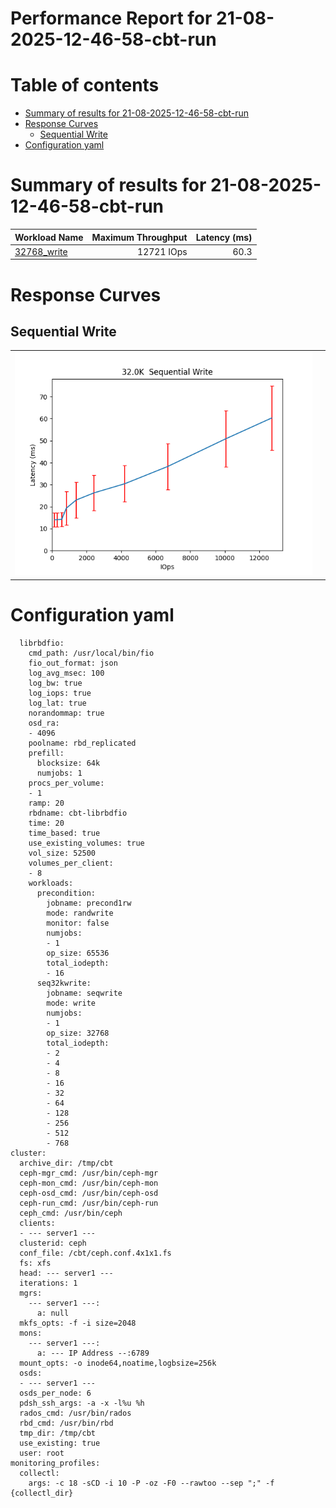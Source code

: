 
Performance Report for 21-08-2025-12-46-58-cbt-run
==================================================

Table of contents
=================

* [Summary of results for 21-08-2025-12-46-58-cbt-run](#summary-of-results-for-21-08-2025-12-46-58-cbt-run)
* [Response Curves](#response-curves)
	* [Sequential Write](#sequential-write)
* [Configuration yaml](#configuration-yaml)

# Summary of results for 21-08-2025-12-46-58-cbt-run
  
|Workload Name|Maximum Throughput|Latency (ms)|  
| :--- | ---: | ---: |  
|[32768_write](#32768-write)|12721 IOps|60.3|
# Response Curves

## Sequential Write

|||
| :---: | :---: |
|<a name="32768-write"></a>![32.0KK  Sequential Write](plots.250821_124659/32768_write.png)||

# Configuration yaml


```benchmarks:
  librbdfio:
    cmd_path: /usr/local/bin/fio
    fio_out_format: json
    log_avg_msec: 100
    log_bw: true
    log_iops: true
    log_lat: true
    norandommap: true
    osd_ra:
    - 4096
    poolname: rbd_replicated
    prefill:
      blocksize: 64k
      numjobs: 1
    procs_per_volume:
    - 1
    ramp: 20
    rbdname: cbt-librbdfio
    time: 20
    time_based: true
    use_existing_volumes: true
    vol_size: 52500
    volumes_per_client:
    - 8
    workloads:
      precondition:
        jobname: precond1rw
        mode: randwrite
        monitor: false
        numjobs:
        - 1
        op_size: 65536
        total_iodepth:
        - 16
      seq32kwrite:
        jobname: seqwrite
        mode: write
        numjobs:
        - 1
        op_size: 32768
        total_iodepth:
        - 2
        - 4
        - 8
        - 16
        - 32
        - 64
        - 128
        - 256
        - 512
        - 768
cluster:
  archive_dir: /tmp/cbt
  ceph-mgr_cmd: /usr/bin/ceph-mgr
  ceph-mon_cmd: /usr/bin/ceph-mon
  ceph-osd_cmd: /usr/bin/ceph-osd
  ceph-run_cmd: /usr/bin/ceph-run
  ceph_cmd: /usr/bin/ceph
  clients:
  - --- server1 ---
  clusterid: ceph
  conf_file: /cbt/ceph.conf.4x1x1.fs
  fs: xfs
  head: --- server1 ---
  iterations: 1
  mgrs:
    --- server1 ---:
      a: null
  mkfs_opts: -f -i size=2048
  mons:
    --- server1 ---:
      a: --- IP Address --:6789
  mount_opts: -o inode64,noatime,logbsize=256k
  osds:
  - --- server1 ---
  osds_per_node: 6
  pdsh_ssh_args: -a -x -l%u %h
  rados_cmd: /usr/bin/rados
  rbd_cmd: /usr/bin/rbd
  tmp_dir: /tmp/cbt
  use_existing: true
  user: root
monitoring_profiles:
  collectl:
    args: -c 18 -sCD -i 10 -P -oz -F0 --rawtoo --sep ";" -f {collectl_dir}
```